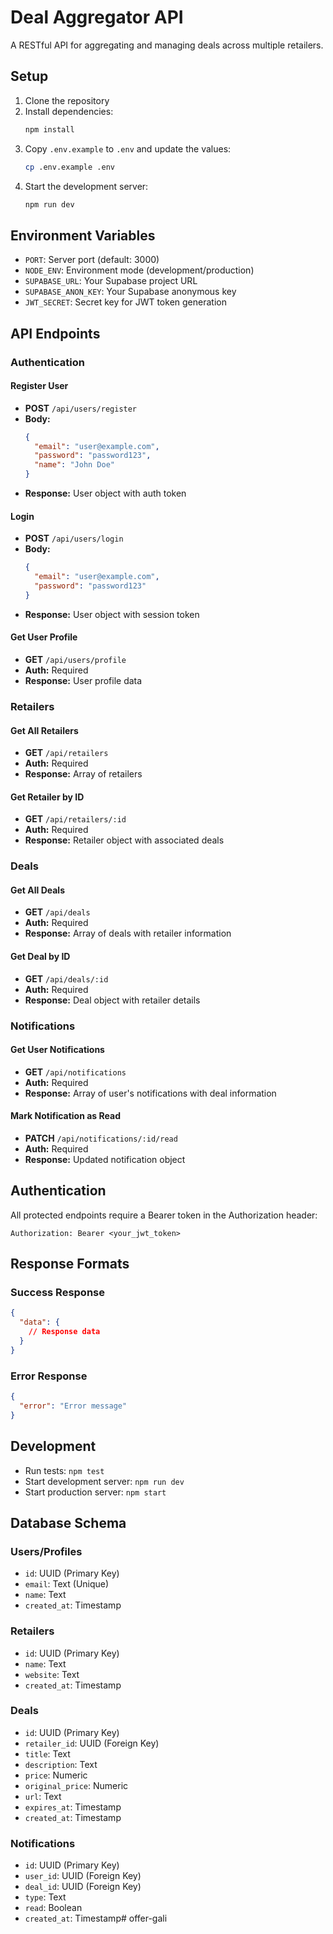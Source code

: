 # Deal Aggregator API

A RESTful API for aggregating and managing deals across multiple retailers.

## Setup

1. Clone the repository
2. Install dependencies:
   ```bash
   npm install
   ```
3. Copy `.env.example` to `.env` and update the values:
   ```bash
   cp .env.example .env
   ```
4. Start the development server:
   ```bash
   npm run dev
   ```

## Environment Variables

- `PORT`: Server port (default: 3000)
- `NODE_ENV`: Environment mode (development/production)
- `SUPABASE_URL`: Your Supabase project URL
- `SUPABASE_ANON_KEY`: Your Supabase anonymous key
- `JWT_SECRET`: Secret key for JWT token generation

## API Endpoints

### Authentication

#### Register User
- **POST** `/api/users/register`
- **Body:**
  ```json
  {
    "email": "user@example.com",
    "password": "password123",
    "name": "John Doe"
  }
  ```
- **Response:** User object with auth token

#### Login
- **POST** `/api/users/login`
- **Body:**
  ```json
  {
    "email": "user@example.com",
    "password": "password123"
  }
  ```
- **Response:** User object with session token

#### Get User Profile
- **GET** `/api/users/profile`
- **Auth:** Required
- **Response:** User profile data

### Retailers

#### Get All Retailers
- **GET** `/api/retailers`
- **Auth:** Required
- **Response:** Array of retailers

#### Get Retailer by ID
- **GET** `/api/retailers/:id`
- **Auth:** Required
- **Response:** Retailer object with associated deals

### Deals

#### Get All Deals
- **GET** `/api/deals`
- **Auth:** Required
- **Response:** Array of deals with retailer information

#### Get Deal by ID
- **GET** `/api/deals/:id`
- **Auth:** Required
- **Response:** Deal object with retailer details

### Notifications

#### Get User Notifications
- **GET** `/api/notifications`
- **Auth:** Required
- **Response:** Array of user's notifications with deal information

#### Mark Notification as Read
- **PATCH** `/api/notifications/:id/read`
- **Auth:** Required
- **Response:** Updated notification object

## Authentication

All protected endpoints require a Bearer token in the Authorization header:

```
Authorization: Bearer <your_jwt_token>
```

## Response Formats

### Success Response
```json
{
  "data": {
    // Response data
  }
}
```

### Error Response
```json
{
  "error": "Error message"
}
```

## Development

- Run tests: `npm test`
- Start development server: `npm run dev`
- Start production server: `npm start`

## Database Schema

### Users/Profiles
- `id`: UUID (Primary Key)
- `email`: Text (Unique)
- `name`: Text
- `created_at`: Timestamp

### Retailers
- `id`: UUID (Primary Key)
- `name`: Text
- `website`: Text
- `created_at`: Timestamp

### Deals
- `id`: UUID (Primary Key)
- `retailer_id`: UUID (Foreign Key)
- `title`: Text
- `description`: Text
- `price`: Numeric
- `original_price`: Numeric
- `url`: Text
- `expires_at`: Timestamp
- `created_at`: Timestamp

### Notifications
- `id`: UUID (Primary Key)
- `user_id`: UUID (Foreign Key)
- `deal_id`: UUID (Foreign Key)
- `type`: Text
- `read`: Boolean
- `created_at`: Timestamp#   o f f e r - g a l i  
 